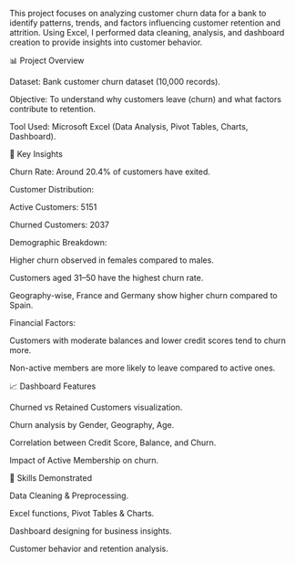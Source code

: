 This project focuses on analyzing customer churn data for a bank to identify patterns, trends, and factors influencing customer retention and attrition. Using Excel, I performed data cleaning, analysis, and dashboard creation to provide insights into customer behavior.

📊 Project Overview

Dataset: Bank customer churn dataset (10,000 records).

Objective: To understand why customers leave (churn) and what factors contribute to retention.

Tool Used: Microsoft Excel (Data Analysis, Pivot Tables, Charts, Dashboard).

🔑 Key Insights

Churn Rate: Around 20.4% of customers have exited.

Customer Distribution:

Active Customers: 5151

Churned Customers: 2037

Demographic Breakdown:

Higher churn observed in females compared to males.

Customers aged 31–50 have the highest churn rate.

Geography-wise, France and Germany show higher churn compared to Spain.

Financial Factors:

Customers with moderate balances and lower credit scores tend to churn more.

Non-active members are more likely to leave compared to active ones.

📈 Dashboard Features

Churned vs Retained Customers visualization.

Churn analysis by Gender, Geography, Age.

Correlation between Credit Score, Balance, and Churn.

Impact of Active Membership on churn.

🚀 Skills Demonstrated

Data Cleaning & Preprocessing.

Excel functions, Pivot Tables & Charts.

Dashboard designing for business insights.

Customer behavior and retention analysis.
